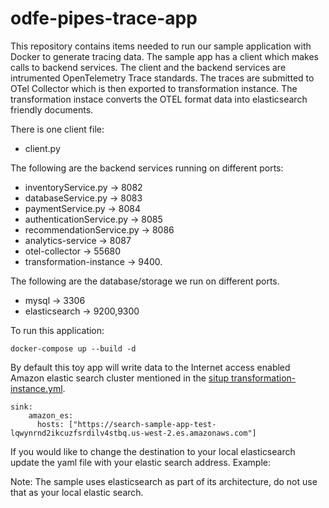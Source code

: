 # odfe-pipes-trace-app

This repository contains items needed to run our sample application with Docker to generate tracing data. The sample app has a client which makes calls to backend services. The client and the backend services are intrumented OpenTelemetry Trace standards. The traces are submitted to OTel Collector which is then exported to transformation instance. The transformation instace converts the OTEL format data into elasticsearch friendly documents. 

There is one client file:
- client.py

The following are the backend services running on different ports:
- inventoryService.py -> 8082
- databaseService.py -> 8083
- paymentService.py -> 8084
- authenticationService.py -> 8085
- recommendationService.py -> 8086
- analytics-service -> 8087
- otel-collector -> 55680 
- transformation-instance -> 9400.

The following are the database/storage we run on different ports.
- mysql -> 3306
- elasticsearch -> 9200,9300



To run this application:
```
docker-compose up --build -d
```

By default this toy app will write data to the Internet access enabled Amazon elastic search cluster mentioned in the [situp transformation-instance.yml](situp/tranformation-instance.yml).

```
sink:
    amazon_es:
      hosts: ["https://search-sample-app-test-lqwynrnd2ikcuzfsrdilv4stbq.us-west-2.es.amazonaws.com"]
```

If you would like to change the destination to your local elasticsearch update the yaml file with your elastic search address. Example:

Note: The sample uses elasticsearch as part of its architecture, do not use that as your local elastic search.




